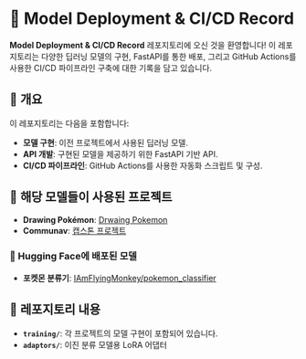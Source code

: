 # 📜 Model Deployment & CI/CD Record

**Model Deployment & CI/CD Record** 레포지토리에 오신 것을 환영합니다! 이 레포지토리는 다양한 딥러닝 모델의 구현, FastAPI를 통한 배포, 그리고 GitHub Actions를 사용한 CI/CD 파이프라인 구축에 대한 기록을 담고 있습니다.

## 🎯 개요
이 레포지토리는 다음을 포함합니다:
- **모델 구현**: 이전 프로젝트에서 사용된 딥러닝 모델.
- **API 개발**: 구현된 모델을 제공하기 위한 FastAPI 기반 API.
- **CI/CD 파이프라인**: GitHub Actions를 사용한 자동화 스크립트 및 구성.

## 🚀 해당 모델들이 사용된 프로젝트
- **Drawing Pokémon**: [Drwaing Pokemon](https://github.com/asomegarden/Drawing-Pokemon?tab=readme-ov-file)
- **Communav**: [캡스톤 프로젝트](https://github.com/nbsp1221/communav)

### 🌟 Hugging Face에 배포된 모델
- **포켓몬 분류기**: [IAmFlyingMonkey/pokemon_classifier](https://huggingface.co/IAmFlyingMonkey/pokemon_classifier)

## 📄 레포지토리 내용
- **`training/`**: 각 프로젝트의 모델 구현이 포함되어 있습니다.
- **`adaptors/`**: 이진 분류 모델용 LoRA 어댑터

